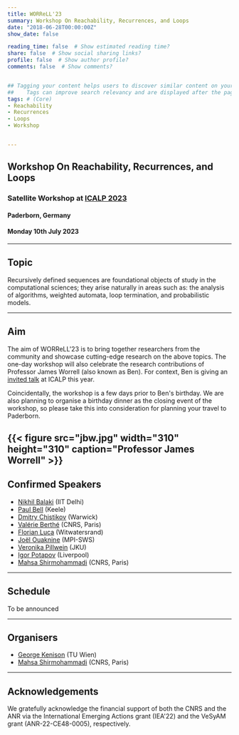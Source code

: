 ```yaml
---
title: WORReLL'23
summary: Workshop On Reachability, Recurrences, and Loops
date: "2018-06-28T00:00:00Z"
show_date: false

reading_time: false  # Show estimated reading time?
share: false  # Show social sharing links?
profile: false  # Show author profile?
comments: false  # Show comments?


## Tagging your content helps users to discover similar content on your site. 
##    Tags can improve search relevancy and are displayed after the page content and also in the Tag Cloud widget.
tags: # (Core)
- Reachability
- Recurrences
- Loops
- Workshop


---
```


## Workshop On Reachability, Recurrences, and Loops
### Satellite Workshop at [ICALP 2023](https://icalp2023.cs.upb.de/)
#### Paderborn, Germany
#### Monday 10th July 2023

---


## Topic



Recursively defined sequences are foundational objects of study in the computational sciences; they arise naturally in areas such as: the analysis of algorithms, weighted automata, loop termination, and probabilistic models. 

---

## Aim




The aim of WORReLL'23 is to bring together researchers from the community and showcase cutting-edge research on the above topics.
The one-day workshop will also celebrate the research contributions of Professor James Worrell (also known as Ben). For context, Ben is giving an [invited talk](https://icalp2023.cs.upb.de/invited-speakers/) at ICALP this year.





Coincidentally, the workshop is a few days prior to Ben's birthday.
We are also planning to organise a birthday dinner as the closing event of the workshop, so please take this into consideration for planning your travel to Paderborn.

{{< figure src="jbw.jpg" width="310" height="310" caption="Professor James Worrell" >}}
---

## Confirmed Speakers


- [Nikhil Balaki](https://sites.google.com/view/nikhilbalaji/home) (IIT Delhi)
- [Paul Bell](https://pcbell.github.io/) (Keele)
- [Dmitry Chistikov](https://warwick.ac.uk/fac/sci/dcs/people/dmitry_chistikov/) (Warwick)
- [Valérie Berthé](https://www.irif.fr/~berthe/) (CNRS, Paris)
- [Florian Luca](https://www.wits.ac.za/staff/academic-a-z-listing/l/florianlucawitsacza/) (Witwatersrand)
- [Joël Ouaknine](https://people.mpi-sws.org/~joel/) (MPI-SWS)
- [Veronika Pillwein](https://risc.jku.at/m/veronika-pillwein/) (JKU)
- [Igor Potapov](https://cgi.csc.liv.ac.uk/~igor/Igor_Potapovs_Home_Page/Home.html) (Liverpool)
- [Mahsa Shirmohammadi](https://www.irif.fr/~mahsa/) (CNRS, Paris)

---

## Schedule


To be announced

---

## Organisers



- [George Kenison](https://georgekenison.github.io/) (TU Wien)
- [Mahsa Shirmohammadi](https://www.irif.fr/~mahsa/) (CNRS, Paris)

---

## Acknowledgements


We gratefully acknowledge the financial support of both the CNRS and the ANR via the International Emerging Actions grant (IEA'22) and the VeSyAM grant (ANR-22-CE48-0005), respectively.



